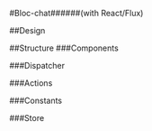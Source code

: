 #Bloc-chat######(with React/Flux)

##Design



##Structure
###Components

###Dispatcher

###Actions

###Constants

###Store